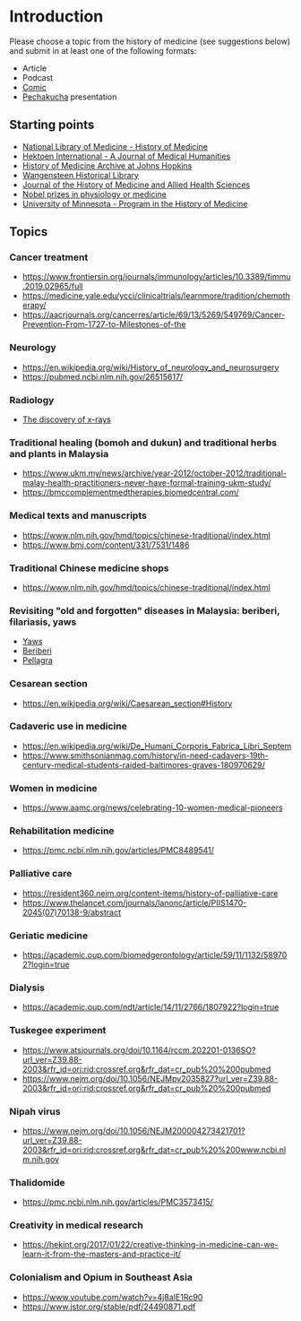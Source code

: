 # Introduction

Please choose a topic from the history of medicine (see suggestions below) and submit in at least one of the following formats:

- Article
- Podcast
- [Comic](https://www.graphicmedicine.org/graphic-medicine-international-collective/)
- [Pechakucha](https://pechakucha.com) presentation


## Starting points

- [National Library of Medicine - History of Medicine](https://www.nlm.nih.gov/hmd/index.html) 
- [Hektoen International - A Journal of Medical Humanities](https://hekint.org/)  
- [History of Medicine Archive at Johns Hopkins ](https://hopkinshistoryofmedicine.org/syllabus-archive/)
- [Wangensteen Historical Library](https://hsl.lib.umn.edu/wangensteen) 
- [Journal of the History of Medicine and Allied Health Sciences](https://academic.oup.com/jhmas?login=false)
- [Nobel prizes in physiology or medicine](https://www.nobelprize.org/prizes/lists/all-nobel-laureates-in-physiology-or-medicine/)
- [University of Minnesota - Program in the History of Medicine](https://med.umn.edu/history-of-medicine/archives)

## Topics

### Cancer treatment

- https://www.frontiersin.org/journals/immunology/articles/10.3389/fimmu.2019.02965/full
- https://medicine.yale.edu/ycci/clinicaltrials/learnmore/tradition/chemotherapy/
- https://aacrjournals.org/cancerres/article/69/13/5269/549769/Cancer-Prevention-From-1727-to-Milestones-of-the
 

### Neurology

- https://en.wikipedia.org/wiki/History_of_neurology_and_neurosurgery
- https://pubmed.ncbi.nlm.nih.gov/26515617/

### Radiology

- [The discovery of x-rays](https://litfl.com/8-november-1895-x-rays-discovered/)

### Traditional healing (bomoh and dukun) and traditional herbs and plants in Malaysia

- https://www.ukm.my/news/archive/year-2012/october-2012/traditional-malay-health-practitioners-never-have-formal-training-ukm-study/
- https://bmccomplementmedtherapies.biomedcentral.com/

### Medical texts and manuscripts

- https://www.nlm.nih.gov/hmd/topics/chinese-traditional/index.html
- https://www.bmj.com/content/331/7531/1486


### Traditional Chinese medicine shops

- https://www.nlm.nih.gov/hmd/topics/chinese-traditional/index.html


### Revisiting "old and forgotten" diseases in Malaysia: beriberi, filariasis, yaws

- [Yaws](https://pmc.ncbi.nlm.nih.gov/articles/PMC8680937/)  
- [Beriberi](https://pubmed.ncbi.nlm.nih.gov/23798048/)
- [Pellagra](https://hekint.org/2018/09/18/pellagra-a-medical-whodunit/) 

### Cesarean section

- https://en.wikipedia.org/wiki/Caesarean_section#History

### Cadaveric use in medicine

- https://en.wikipedia.org/wiki/De_Humani_Corporis_Fabrica_Libri_Septem
- https://www.smithsonianmag.com/history/in-need-cadavers-19th-century-medical-students-raided-baltimores-graves-180970629/

### Women in medicine

- https://www.aamc.org/news/celebrating-10-women-medical-pioneers

### Rehabilitation medicine

- https://pmc.ncbi.nlm.nih.gov/articles/PMC8489541/

### Palliative care

- https://resident360.nejm.org/content-items/history-of-palliative-care
- https://www.thelancet.com/journals/lanonc/article/PIIS1470-2045(07)70138-9/abstract

### Geriatic medicine

- https://academic.oup.com/biomedgerontology/article/59/11/1132/589702?login=true

### Dialysis

- https://academic.oup.com/ndt/article/14/11/2766/1807922?login=true


### Tuskegee experiment

- https://www.atsjournals.org/doi/10.1164/rccm.202201-0136SO?url_ver=Z39.88-2003&rfr_id=ori:rid:crossref.org&rfr_dat=cr_pub%20%200pubmed
- https://www.nejm.org/doi/10.1056/NEJMpv2035827?url_ver=Z39.88-2003&rfr_id=ori:rid:crossref.org&rfr_dat=cr_pub%20%200pubmed


### Nipah virus

- https://www.nejm.org/doi/10.1056/NEJM200004273421701?url_ver=Z39.88-2003&rfr_id=ori:rid:crossref.org&rfr_dat=cr_pub%20%200www.ncbi.nlm.nih.gov


### Thalidomide

- https://pmc.ncbi.nlm.nih.gov/articles/PMC3573415/

### Creativity in medical research

- https://hekint.org/2017/01/22/creative-thinking-in-medicine-can-we-learn-it-from-the-masters-and-practice-it/


### Colonialism and Opium in Southeast Asia

- https://www.youtube.com/watch?v=4j8aIE1Rc90
- https://www.jstor.org/stable/pdf/24490871.pdf



